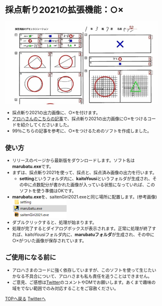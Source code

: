 # 採点斬り2021の拡張機能：○×
![アロハさんのHPより](./figs/touan.jpg)
  * 採点斬り2021の出力画像に、○×を付けます。
  * [アロハさんのこちらの記事](https://al31ufa4.hatenablog.com/)で、採点斬り2021の出力画像に○×をつけるコードを紹介してくださいました。
  * 99％こちらの記事を参考に、○×をつけるためのソフトを作成しました。


## 使い方
* リリースのページから最新版をダウンロードします。ソフト名は**marubatu.exe**です。
* まずは、採点斬り2021を使って、採点と、採点済み画像の出力を行います。
  * **setting**というフォルダ内に、**kaitoYousi**というフォルダが生成され、その中に点数配分が書かれた画像が入っている状態になっていれば、このソフトを使う準備はOKです。
* **marubatu.exe**を、saitenGiri2021.exeと同じ場所に配置します。(参考画像)
![フォルダの画像](./figs/folder.png)
* ダブルクリックすると、処理が始まります。
* 処理が完了するとダイアログボックスが表示されます。正常に処理が終了すれば、kaitoYousiフォルダ内に、**marubatuフォルダ**が生成され、その中に○×がついた画像が保存されています。

## ご使用になる前に
  * アロハさまのコードに強く依存していますが、このソフトを使って生じたいかなる不具合について、アロハさまも私も責任を追うことはできません。
  * ご意見、ご感想は[Twitter](https://twitter.com/phys_ken)のコメントやDMでお願いします。あくまで趣味の域をでない範囲でのみ対応することをご容赦ください。

[TOPへ戻る](https://phys-ken.github.io/phys-ken/sub2_softwares/)
[Twitterへ](https://twitter.com/phys_ken)